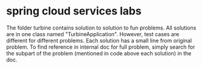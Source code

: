 # spring cloud services labs

The folder turbine contains solution to solution to fun problems. All solutions are in one class named "TurbineApplication". However, test cases are different for different problems. Each solution has a small line from original problem. To find reference in internal doc for full problem, simply search for the subpart of the problem (mentioned in code above each solution) in the doc.

